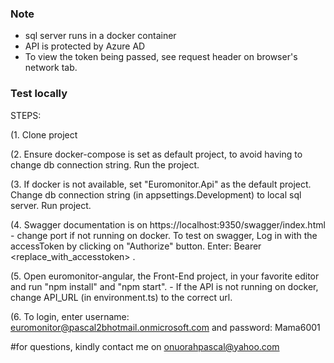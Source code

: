 ### **Note**

- sql server runs in a docker container
- API is protected by Azure AD
- To view the token being passed, see request header on browser's network tab.

### Test locally

STEPS:

(1. Clone project

(2. Ensure docker-compose is set as default project, to avoid having to change db connection string. Run the project.

(3. If docker is not available, set "Euromonitor.Api" as the default project. Change db connection string (in appsettings.Development) to local sql server. Run project.

(4. Swagger documentation is on https://localhost:9350/swagger/index.html - change port if not running on docker. To test on swagger, Log in with the accessToken by clicking on "Authorize" button. Enter: Bearer <replace_with_accesstoken> .

(5. Open euromonitor-angular, the Front-End project, in your favorite editor and run "npm install" and "npm start". - If the API is not running on docker, change API_URL (in environment.ts) to the correct url.

(6. To login, enter username: euromonitor@pascal2bhotmail.onmicrosoft.com and password: Mama6001


#for questions, kindly contact me on onuorahpascal@yahoo.com
